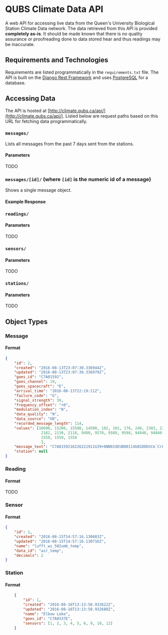 # QUBS Climate Data API

A web API for accessing live data from the Queen's University Biological Station Climate Data network. The data
retrieved from this API is provided **completely as-is**. It should be made known that there is no quality assurance
or proofreading done to data stored hear and thus readings may be inaccurate.

## Requirements and Technologies

Requirements are listed programmatically in the `requirements.txt` file. The API is built on the
[Django Rest Framework](http://www.django-rest-framework.org/) and uses [PostgreSQL](https://www.postgresql.org/) for
a database.

## Accessing Data

The API is hosted at [http://climate.qubs.ca/api/](http://climate.qubs.ca/api/). Listed below are request paths based
on this URL for fetching data programmatically.

### `messages/`

Lists all messages from the past 7 days sent from the stations.

#### Parameters

TODO

### `messages/[id]/` (where `[id]` is the numeric id of a message)

Shows a single message object.

#### Example Response

### `readings/`

#### Parameters

TODO

### `sensors/`

#### Parameters

TODO

### `stations/`

#### Parameters

TODO

## Object Types

### Message

#### Format

```json
{
    "id": 2,
    "created": "2016-08-13T23:07:30.336944Z",
    "updated": "2016-08-13T23:07:30.336979Z",
    "goes_id": "C7A01592",
    "goes_channel": 19,
    "goes_spacecraft": "E",
    "arrival_time": "2016-08-13T22:19:11Z",
    "failure_code": "G",
    "signal_strength": 39,
    "frequency_offset": "+0",
    "modulation_index": "N",
    "data_quality": "N",
    "data_source": "UB",
    "recorded_message_length": 114,
    "values": [18600, 15200, 15500, 14500, 102, 101, 176, 246, 2383, 2341, 2310, 2316, 2385, 2360, 2345, 2350, 2265,
                2182, 2130, 2118, 9490, 9570, 9589, 9598, 94840, 94840, 94840, 94840, 2395, 2404, 2413, 2400, 1559,
                1559, 1559, 1559
                ],
    "message_text": "C7A0159216226221911G39+0NN019EUB00114bB1DDbhCm`CrLCbd@Af@Ae@Bp@Cv@eO@de@dF@dL@eQ@dx@di@dn@cY@bF@aR@aFBTRBUbBUuBU~WIxWIxWIxWIx@e[@ed@em@e`@XW@XW@XW@XWI",
    "station": null
}
```

### Reading

#### Format

TODO

### Sensor

#### Format

```json
{
    "id": 1,
    "created": "2016-08-15T14:57:16.130683Z",
    "updated": "2016-08-15T14:57:16.130716Z",
    "name": "lufft_ws_502umb_temp",
    "data_id": "air_temp",
    "decimals": 2
}
```

### Station

#### Format

```json
    {
        "id": 1,
        "created": "2016-08-16T13:13:50.932622Z",
        "updated": "2016-08-16T13:13:50.932680Z",
        "name": "Elbow Lake",
        "goes_id": "C7A0337E",
        "sensors": [1, 2, 3, 4, 5, 6, 9, 10, 12]
    }
```
